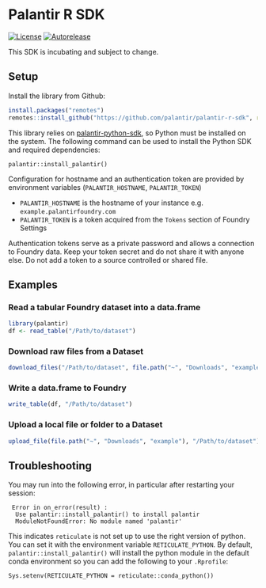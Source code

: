 # Palantir R SDK
[![License](https://img.shields.io/badge/License-Apache%202.0-lightgrey.svg)](https://opensource.org/licenses/Apache-2.0)
[![Autorelease](https://img.shields.io/badge/Perform%20an-Autorelease-success.svg)](https://autorelease.general.dmz.palantir.tech/palantir/palantir-r-sdk)

This SDK is incubating and subject to change.

## Setup

Install the library from Github:
```R
install.packages("remotes")
remotes::install_github("https://github.com/palantir/palantir-r-sdk", ref = "0.4.0")
```

This library relies on [palantir-python-sdk](https://github.com/palantir/palantir-python-sdk), so Python must be installed on the system.
The following command can be used to install the Python SDK and required dependencies:
```
palantir::install_palantir()
```

Configuration for hostname and an authentication token are provided by environment variables (`PALANTIR_HOSTNAME`, `PALANTIR_TOKEN`)

* `PALANTIR_HOSTNAME` is the hostname of your instance e.g. `example.palantirfoundry.com`
* `PALANTIR_TOKEN` is a token acquired from the `Tokens` section of Foundry Settings 
 
Authentication tokens serve as a private password and allows a connection to Foundry data. Keep your token secret and do not share it with anyone else. Do not add a token to a source controlled or shared file.

## Examples

### Read a tabular Foundry dataset into a data.frame

```R
library(palantir)
df <- read_table("/Path/to/dataset")
```

### Download raw files from a Dataset

```R
download_files("/Path/to/dataset", file.path("~", "Downloads", "example"))
```

### Write a data.frame to Foundry

```R
write_table(df, "/Path/to/dataset")
```

### Upload a local file or folder to a Dataset

```R
upload_file(file.path("~", "Downloads", "example"), "/Path/to/dataset")
```

## Troubleshooting
You may run into the following error, in particular after restarting your session:
```
 Error in on_error(result) : 
  Use palantir::install_palantir() to install palantir
  ModuleNotFoundError: No module named 'palantir'
```
This indicates `reticulate` is not set up to use the right version of python.
You can set it with the environment variable `RETICULATE_PYTHON`.
By default, `palantir::install_palantir()` will install the python module in the default conda environment
so you can add the following to your `.Rprofile`:
```
Sys.setenv(RETICULATE_PYTHON = reticulate::conda_python())
```
